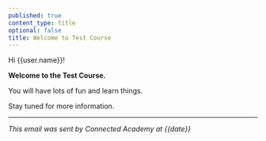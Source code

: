 ```yaml
---
published: true
content_type: title
optional: false
title: Welcome to Test Course
---
```

Hi {{user.name}}!

**Welcome to the Test Course.**

You will have lots of fun and learn things.

Stay tuned for more information.

----
_This email was sent by Connected Academy at {{date}}_

